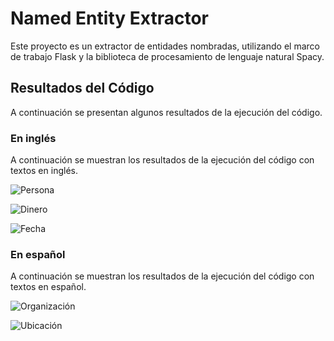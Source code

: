 # Named Entity Extractor

Este proyecto es un extractor de entidades nombradas, utilizando el marco de trabajo Flask y la biblioteca de procesamiento de lenguaje natural Spacy.

## Resultados del Código

A continuación se presentan algunos resultados de la ejecución del código.

### En inglés

A continuación se muestran los resultados de la ejecución del código con textos en inglés.

![Persona](images/1.png)

![Dinero](images/4.png)

![Fecha](images/5.png)

### En español

A continuación se muestran los resultados de la ejecución del código con textos en español.

![Organización](images/2.png)

![Ubicación](images/3.png)
